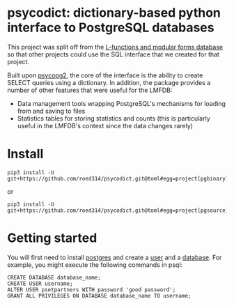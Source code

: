 # psycodict: dictionary-based python interface to PostgreSQL databases

This project was split off from the [L-functions and modular forms database](https://www.lmfdb.org)
so that other projects could use the SQL interface that we created for that project.

Built upon [psycopg2](https://pypi.org/project/psycopg2/), the core of the interface is the ability to create
SELECT queries using a dictionary.  In addition, the package provides a number of other features that were useful for the LMFDB:

 * Data management tools wrapping PostgreSQL's mechanisms for loading from and saving to files
 * Statistics tables for storing statistics and counts (this is particularly useful in the LMFDB's context since the data changes rarely)

# Install

```
pip3 install -U git+https://github.com/roed314/psycodict.git@toml#egg=project[pgbinary]
```
or
```
pip3 install -U git+https://github.com/roed314/psycodict.git@toml#egg=project[pgsource]
```

# Getting started

You will first need to install [postgres](https://www.postgresql.org/) and create a [user](https://www.postgresql.org/docs/current/sql-createuser.html) and a [database](https://www.postgresql.org/docs/current/sql-createdatabase.html).  For example, you might execute the following commands in psql:

    CREATE DATABASE database_name;
    CREATE USER username;
    ALTER USER psetpartners WITH password 'good password';
    GRANT ALL PRIVILEGES ON DATABASE database_name TO username;

